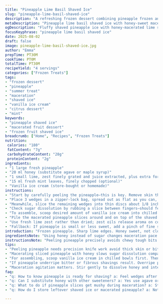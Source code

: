 ```yaml
---
title: "Pineapple Lime Basil Shaved Ice"
slug: "pineapple-lime-basil-shaved-ice"
description: "A refreshing frozen dessert combining pineapple frozen and fresh components, blended with zesty lime and fragrant basil. Uses shaved frozen pineapple over vanilla ice cream with a twist of honey replacing sugar, and fresh mint instead of basil. Prepare by slicing and freezing pineapple wedges, macerating fresh slices with citrus and sweetener, then assembling with ice cream and grated frozen fruit. Focus on texture contrasts between shaved icy fruit and creamy ice cream. Aroma brightens with lime zest and fresh mint. Timing based on fruit softness and sugar dissolution rather than a clock. No eggs, gluten, or nuts."
metaDescription: "Pineapple lime basil shaved ice with honey-sweet macerated slices and fluffy frozen fruit shavings over vanilla ice cream. Bright, crisp, layered textures in every bite."
ogDescription: "Fluffy shaved pineapple ice with honey-macerated lime slices on vanilla ice cream. Fresh mint swaps basil for sharp aroma. Watch timing for mix of textures."
focusKeyphrase: "pineapple lime basil shaved ice"
date: 2025-08-02
draft: false
image: pineapple-lime-basil-shaved-ice.jpg
author: "Emma"
prepTime: PT30M
cookTime: PT0M
totalTime: PT30M
recipeYield: "4 servings"
categories: ["Frozen Treats"]
tags:
- "frozen dessert"
- "pineapple"
- "summer treat"
- "maceration"
- "shaved ice"
- "vanilla ice cream"
- "citrus dessert"
- "mint"
keywords:
- "pineapple shaved ice"
- "macerated fruit dessert"
- "frozen fruit shaved ice"
breadcrumb: ["Home", "Recipes", "Frozen Treats"]
nutrition: 
 calories: "180"
 fatContent: "7g"
 carbohydrateContent: "28g"
 proteinContent: "2g"
ingredients:
- "1 large fresh pineapple"
- "20 ml honey (substitute agave or maple syrup)"
- "1 small lime, zest finely grated and juice extracted, plus extra for serving"
- "15 ml fresh mint leaves, finely chopped (optional)"
- "Vanilla ice cream (store-bought or homemade)"
instructions:
- "Start by carefully peeling the pineapple—this is key. Remove skin thick enough to avoid any bitterness but no more than needed. Slice pineapple in half lengthwise, then into 3 long wedges per half. Discard core, which is tough and fibrous but save it to make juice or infused water later; never waste it."
- "Place 3 wedges in a zipper-lock bag, spread out as flat as you can, remove extra air, and freeze for at least 4 hours or until solidly firm. This step is crucial; too soft and you won’t get fluffy shavings."
- "Meanwhile, slice the remaining wedges into thin discs about 1/8 inch thick. Toss these slices into a bowl immediately with honey, lime zest, and lime juice. Add the chopped mint if using. Stir gently but thoroughly. Let it macerate 25 to 35 minutes, stirring once halfway. The honey will draw out pineapple juices, softening slices and melding flavors."
- "Check sugar dissolution by rubbing a slice between fingers—should feel sticky but not grainy. If still gritty, extend maceration up to 40 minutes. Beware of over-macerating; slices get mushy then, no crunch left."
- "To assemble, scoop desired amount of vanilla ice cream into chilled glass bowls. Take frozen pineapple wedges from freezer; using a microplane or coarse grater, shave the frozen fruit directly over the ice cream creating a snowy ice layer. It should tumble down, light and frosty. Avoid pressing too hard, which causes clumps."
- "Pile the macerated pineapple slices around and on top of the shaved ice. Garnish with additional lime zest and a tiny drizzle of lime juice right before serving to amplify brightness. Serve immediately to preserve textures."
- "Use fresh lime zest rather than dried; zest oils release aroma on contact and over shaving. Fresh mint adds a surprising herbal lift replacing basil’s unique pungency."
- "Fallback: If pineapple is small or less sweet, add a pinch of fine sea salt in maceration – it wakes the fruit flavors. If no microplane, use very fine grater or pulse pure frozen pineapple briefly in blender but expect less texture control."
introduction: "Frozen pineapple. Sharp lime edges. Honey sweet, not cloying. Mint? Swap basil for punchier herbal note – sometimes basil’s too mild, mutes the citrus bite. Shaved frozen pineapple is magic — fluffy, like snow, no gritty ice crystals. Vanilla ice cream underneath, melting slowly against cold shards. Texture contrast all the way. Maceration time is critical. Too short and sugar crunch spoils, too long and limp pieces. Watch, smell, touch. Honey dissolves differently than sugar—slower to melt into juices. Changing frozen time to 4 hours from original 3 makes big difference in shave. And never toss that pineapple core. I roast, make syrup, infuse spirits—no waste. This dessert sings because of smart balance, timing, layering flavors and temperatures. Skip basil? Mint is sharper, cleaner, better with lime. Learned that tweak after too many flat versions. Plus lime zest over top is punchy — oils burst as you serve, not lost earlier. Fun, bright, not fussy. Gets kids to eat fruit, keeps adults guessing."
ingredientsNote: "Using honey instead of sugar changes maceration pace. Honey’s sticky, slower to dissolve but brings subtle floral notes. If you prefer vegan, swap with agave or light maple syrup. Avoid granulated sugar here unless dissolved first, or risk gritty bits in pineapple chunks. Mint leaves over basil because basil’s aroma can fade when chilled; mint stays fresher, brighter with the citrus. Pineapple must be ripe but firm. Overripe fruit won’t crisp up when frozen and shavings become slushy or mushy; underripe pineapple tastes bitter and fibrous. To peel pineapple, use a sharp chef’s knife or serrated peeler for clean flesh. Don’t discard core; slice thin and roast with sprinkle of sugar for snack or infuse into water with lemon and mint. Lime zest is a must—fresh zest releases fragrant oils, look for fine curls, avoid thick white pith beneath skin—they’re bitter. Frozen wedges should be spread flat in bag, avoiding thick stacks to freeze evenly and shave well later."
instructionsNote: "Peeling pineapple precisely avoids chewy tough bits in shavings. Longer freezing (4 hours instead of 3) yields solid frozen fruit that shaves like snowflake ice, not clumps of frozen chunks. Use microplane or fine grater. Avoid blender for frozen pineapple shavings; texture suffers and gets pulpy. When macerating pineapple slices with honey and lime, stir gently to avoid bruising fruit; sugar syrup must dissolve fully to prevent unwanted crunch or dryness inside. Watch maceration timing closely—too long and fruit falls apart, too short and it’s coarse. Adjust by feel: slices should soften but stay intact, slightly juicy and sticky but not mushy. When assembling, lemon oils from zest garnish serve as aromatic burst right before eating, so postpone until final step. Using fresh mint instead of basil shifts aroma profile and stands up better chilled. Shaved frozen pineapple on vanilla ice cream creates contrasting textures and temperature layers you want in frozen desserts."
tips:
- "Peeling pineapple needs precision knife work avoid thick skin or bitter bits underneath. Keep core for juices or roasting later. Slice lengthwise first then wedges; uniform wedges freeze evenly and shave clean. Spread wedges flat in bags no stacked clumps or uneven freezing happens. Four hours freeze time minimum. Less means soggy shavings not snowflake ice. Use microplane or very fine grater for best texture. Grater or blender crushes frozen fruit textures; avoid for shavings."
- "Macerating sliced pineapple with honey slows sugar dissolution compared to granulated sugar. Honey brings floral notes but needs gentle stirring avoid bruised fruit. Lime zest oils release aroma immediately but add juice and zest freshly. Mint swaps basil mainly for sharper aroma and brightness, especially chilled desserts where basil fades. Maceration timing critical. 25-35 minutes best; too short means grainy sugar crunch, too long mushy fruit without crunch. Test with slice between fingers sticky but intact."
- "For assembling, scoop vanilla ice cream in chilled bowls first. Then shave frozen pineapple directly over ice cream. Use light pressure so no clumps form, shavings tumble softly—snowy, not chunky. Top with macerated slices piled around and on top. Garnish with fresh lime zest curls and a few drops lime juice last step. Aroma bursts on contact, not lost earlier. Timing matters to keep texture contrasts. Serve immediately; texture loss rapid if sitting."
- "If pineapple underripe bitter or fibrous shavings result. Overripe pineapple mushy and shavings watery or slushy. Pick firm ripe fruit for clean shavings. If pineapple small or less sweet add pinch fine sea salt in maceration. Salt wakes fruit flavors subtly but no chloride taste left. No microplane? Fine grater works but slower, or pulse frozen pineapple in blender very briefly—but expect less control. Texture compromises happen. Frozen fruit needs firmness to shave well."
- "Maceration agitation matters. Stir gently to dissolve honey and integrate lime without crushing slices. Check sugar dissolve by pinch or rub test; feel sticky not grainy. Extending toward 40 minutes softens fruit but watch carefully avoid limp chunks no crunch. Aromatics change too much if overly macerated. Fresh mint instead of basil keeps aromas bright longer chilled. Zest oils volatile so only added freshly for garnish not during maceration. Texture contrast between icy flakes and creamy ice cream key to serving success."
faq:
- "q: How to know pineapple is ready for shaving? a: Feel wedges after freezing firm like icy stone but not rock hard. Too soft flakes won’t hold shape. Look for no frost crust thick layer. Test by shaving small bit if flakes fall easily. If mushy or chunks squash, freeze longer. Freshness matters too ripeness firm but not overripe. Smell sharp tropical pineapple. If off, taste fibrous or sour avoid."
- "q: Can I substitute honey with other sweeteners? a: Yes use agave or maple syrup. Both slower dissolve sugar but less floral than honey. Avoid granulated sugar unless dissolved completely in juice first. Otherwise gritty sugar granules ruin texture. Maple syrup adds woody notes matching pineapple well. Agave more neutral sweeter and thinner less viscous so macerate time may change. Adjust timing by feel and taste."
- "q: What to do if pineapple slices get mushy during maceration? a: Stop right away drain liquid if too long. Mushy means sugar broke down cell walls too much lose crunch. Use shorter maceration next time or chill maceration bowl. Stir less vigorously. If mushy already serve as syrup topping or blend into sauce. Avoid overmacerate for texture balance. Use sensory cues like smell and softness not just time on clock."
- "q: How do I store leftover shaved ice or macerated pineapple? a: Not recommended to store shaved ice more than very short time. Shavings melt fast lose texture. Macerated pineapple kept covered in fridge 1-2 days max. Drain excess juices before storing to keep pieces intact. Can freeze macerated slices but texture softens after thaw. Best prepared fresh same day. Ice cream leftovers refreeze fine if not melted."

---
```

